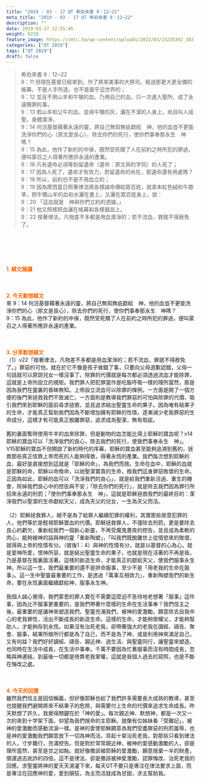 ```yaml
---
title: "2019 - 03 - 17 QT 希伯來書 9：12~22"
meta_title: "2019 - 03 - 17 QT 希伯來書 9：12~22"
description: ""
date: 2019-03-17 12:55:45
weight: 6210
feature_image: https://cmtc.tw/wp-content/uploads/2022/03/15235392_10211799862337740_180693556567566654_o-1.webp
categories: ["QT 2019"]
tags: ["QT 2019"]
draft: false
---
```


<blockquote>希伯來書 9：12~22<br />
9：11 但現在基督已經來到，作了將來美事的大祭司，經過那更大更全備的帳幕，不是人手所造，也不是屬乎這世界的；<br />
9：12 並且不用山羊和牛犢的血，乃用自己的血，只一次進入聖所，成了永遠贖罪的事。<br />
9：13 若山羊和公牛的血，並母牛犢的灰，灑在不潔的人身上，尚且叫人成聖，身體潔淨，<br />
9：14 何況基督藉著永遠的靈，將自己無瑕無疵獻給　神，他的血豈不更能洗淨你們的心（原文是良心），除去你們的死行，使你們事奉那永生　神嗎？<br />
9：15 為此，他作了新約的中保，既然受死贖了人在前約之時所犯的罪過，便叫蒙召之人得著所應許永遠的產業。<br />
9：16 凡有遺命必須等到留遺命（遺命：原文與約字同）的人死了；<br />
9：17 因為人死了，遺命才有效力，若留遺命的尚在，那遺命還有用處嗎？<br />
9：18 所以，前約也不是不用血立的；<br />
9：19 因為摩西當日照著律法將各樣誡命傳給眾百姓，就拿朱紅色絨和牛膝草，把牛犢山羊的血和水灑在書上，又灑在眾百姓身上，說：<br />
9：20 「這血就是　神與你們立約的憑據。」<br />
9：21 他又照樣把血灑在帳幕和各樣器皿上。<br />
9：22 按著律法，凡物差不多都是用血潔淨的；若不流血，罪就不得赦免了。</blockquote><br />
&nbsp;<br />
<br />
&nbsp;<br />
<br />
<span style="color: #ff6600;"><strong>1. </strong><strong>經文誦讀</strong></span><br />
<br />
<span style="color: #ff6600;"><strong> </strong></span><br />
<br />
<span style="color: #ff6600;"><strong>2. 今天默想</strong><strong>經文<br />
</strong></span>來 9：14 何況基督藉著永遠的靈，將自己無瑕無疵獻給　神，他的血豈不更能洗淨你們的心（原文是良心），除去你們的死行，使你們事奉那永生　神嗎？<br />
9：15 為此，他作了新約的中保，既然受死贖了人在前約之時所犯的罪過，便叫蒙召之人得著所應許永遠的產業。<br />
<br />
&nbsp;<br />
<br />
<span style="color: #ff6600;"><strong>3. 分享默想經文<br />
</strong></span>（1）v22「按著律法，凡物差不多都是用血潔淨的；若不流血，罪就不得赦免了。」罪惡的可怕，就在於它不像是孩子做錯了事，只要向父母道歉認錯，父母一句話就可以原諒兒女一樣沒事了。除罪的代價就是每次都必須透過流血才能除罪，這就是上帝所設立的規矩。我們罪人把犯罪當作是吃飯呼吸一樣的理所當然，那是因為我們在靈裏的昏昧無知。上帝設立流血可以除罪的條例，一方面是開了一個方便的後門來拯救我們不致滅亡，一方面則是教導我們罪惡的可怕與除罪的代價，吸引我們來到耶穌的面前尋求拯救，並且追求結出聖靈生命的果子。因為唯有結果子的生命，才能真正幫助我們因為不斷增加擁有耶穌的性情，逐漸減少老我罪惡的生命成分，這樣才有可能真正脫離罪惡，追求成為聖潔，無有瑕疵。<br />
<br />
舊約裏面暫時使用牛羊的血來除罪，但是動物的血怎能比得上耶穌的寶血呢？v14耶穌的寶血可以「洗淨我們的良心，除去我們的死行，使我們事奉永生　神」。V15耶穌的寶血不但開啟了新約時代的序幕，耶穌的寶血甚至能夠追溯到舊約，拯救那些真正信靠上帝而死的人能夠得救，得著永恆的產業。我們每次想到耶穌的血，最好是直接想到這就是「耶穌的命」，為我們而捨。生命在血中，耶穌的血就是耶穌的命，耶穌以命換命，以祂聖潔寶貴的生命，換我們這身罪惡敗壞的生命。正因為如此，耶穌的血可以「洗淨我們的良心」，就是給我們重新活過、重生的機會，除掉我們良心中的控告與不安；「除去你們的死行」，就是除去我們因為罪行所招來永遠的刑罰；「使你們事奉那永生　神」，這就是耶穌拯救我們的最終目的：潔淨我們以聖潔的生命獻給天父，成為天父的兒女，一生為天父而活。<br />
<br />
（2）耶穌拯救罪人，絕不是為了給罪人繼續犯罪的權利，其實那些故意犯罪的人，他們等於是輕視耶穌寶血的代價。耶穌拯救罪人，不僅除去刑罰，更是要除去良心的虧欠，重新給我們一個新心新靈，不再受魔鬼晝夜的控告，並且成為柔軟的肉心，能夠被神的話與神的靈「重新陶塑」，「叫我們既脫離世上從情慾來的敗壞，就得與上帝的性情有分。（彼後1：4）與神的性情有分，就是以基督的心為心，就是愛神所愛，恨神所惡，就是結出聖靈生命的果子，也就是現在活著的不再是我，乃是基督在我裏面活著。這樣的新造生命，才能真正的獻給天父，使我們服事永生神。所以這一生，我們最重要的還不是拼命服事，至少不是「用老我的生命在服事」。這一生中聖靈最重要的工作，是透過「萬事互相效力」，重新陶塑我們的新生命，要在永恆裏面繼續獻給神，服事永生神。<br />
<br />
我個人誠心覺得，我們蒙恩的罪人實在不需要這麼迫不急待地老想著「服事」這件事，因為比不服事更重要的，是我們帶著什麼樣的生命在生活事奉？我們信主之後，最重要的是讓神來塑造我們，聖靈充滿我們，被神的愛激勵，願意除去自我中心的老我罪性，活出不斷成長的新造生命。這樣的生命，才能夠榮耀父，才能夠幫助人，才能夠存到永恆。如果沒有治死老我，卻帶著強大的老我在讀經、禱告、聚會、服事，結果所做所行都是為了自己，而不是為了神，或是利用神來滿足自己，又有何益？我們好好讀經、禱告、親近神、過生活、與聖靈同行，讓聖靈來塑造、也同時在生活中成長，在生活中事奉。千萬不要因為忙著服事而沒有時間成長，忽略與神連結，到最後一切都是倚靠老我掌權，這就是我個人過去的寫照，也是不斷在悔改之處。<br />
<br />
&nbsp;<br />
<br />
<span style="color: #ff6600;"><strong>4. 今天的回應<br />
</strong></span>雖然我們信主是因信稱義，但好像耶穌也給了我們許多需要長大成熟的教導，甚至也提醒我們避開將來不結果子的危險，與需要付上生命的代價來追求生命成長。昨天默想了許久，我覺得關鍵在於「神的愛」。每次親近神、默想神，都是一次又一次的來到十字架下面，仰望為我們捨命的主耶穌。就像有位姊妹看「受難記」，被神的愛激勵而感動流淚一樣。是神的愛使耶穌願意為我們受盡罪惡的刑罰羞辱，也是神的愛激勵我們願意放下一切為神而活。背起十架治死老我，對那些只看到律法的人，寸步難行，充滿控告。但是對於常常親近神，被神的愛感動激勵的人，卻是理所當然，甚至是甘之如飴。就好像撒該被耶穌的愛激勵，願意捨棄一半的財產，償還過去訛詐的四倍，這不是律法，卻是撒該被神愛激勵，認罪悔改、治死老我的回應。求聖靈將神的愛天天澆灌下來，每天QT不要只是專注在律法要求上面，而是專注在回應神的愛，愛到顛狂，為主而活就成為甘甜，求主幫助我。<br />
<br />
&nbsp;
        